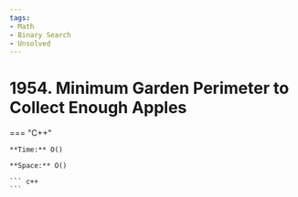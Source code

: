 ```yaml
---
tags:
- Math
- Binary Search
- Unsolved
---
```



# 1954. Minimum Garden Perimeter to Collect Enough Apples

=== "C++"

    **Time:** O()

    **Space:** O()

    ``` c++
    ```